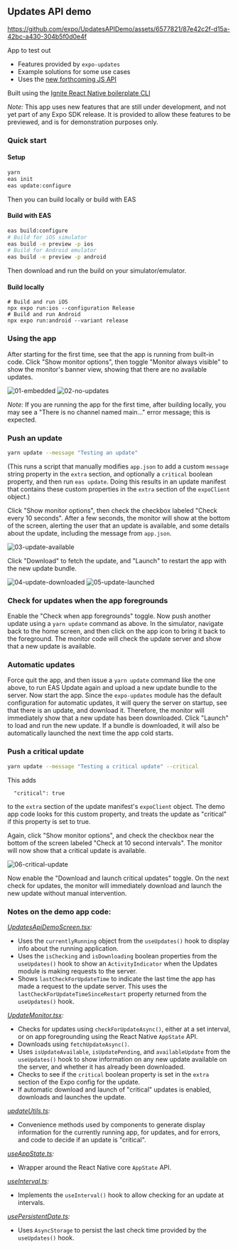 ## Updates API demo

https://github.com/expo/UpdatesAPIDemo/assets/6577821/87e42c2f-d15a-42bc-a430-304b5f0d0e4f

App to test out

- Features provided by `expo-updates`
- Example solutions for some use cases
- Uses the [new forthcoming JS API](https://docs.expo.dev/versions/unversioned/sdk/updates/#useupdates)

Built using the [Ignite React Native boilerplate CLI](https://github.com/infinitered/ignite)

_Note:_ This app uses new features that are still under development, and not yet part of any Expo SDK release. It is provided to allow these features to be previewed, and is for demonstration purposes only.

### Quick start

#### Setup

```bash
yarn
eas init
eas update:configure
```

Then you can build locally or build with EAS

#### Build with EAS

```bash
eas build:configure
# Build for iOS simulator
eas build -e preview -p ios
# Build for Android emulator
eas build -e preview -p android
```

Then download and run the build on your simulator/emulator.

#### Build locally

```
# Build and run iOS
npx expo run:ios --configuration Release
# Build and run Android
npx expo run:android --variant release
```

### Using the app

After starting for the first time, see that the app is running from built-in code. Click "Show monitor options", then toggle "Monitor always visible" to show the monitor's banner view, showing that there are no available updates.

![01-embedded](./media/01-embedded.png) ![02-no-updates](./media/02-no-updates.png)

_Note:_ If you are running the app for the first time, after building locally, you may see a "There is no channel named main..." error message; this is expected.

### Push an update

```bash
yarn update --message "Testing an update"
```

(This runs a script that manually modifies `app.json` to add a custom `message` string property in the `extra` section, and optionally a `critical` boolean property, and then run `eas update`. Doing this results in an update manifest that contains these custom properties in the `extra` section of the `expoClient` object.)

Click "Show monitor options", then check the checkbox labeled "Check every 10 seconds". After a few seconds, the monitor will show at the bottom of the screen, alerting the user that an update is available, and some details about the update, including the message from `app.json`.

![03-update-available](./media/03-update-available.png)

Click "Download" to fetch the update, and "Launch" to restart the app with the new update bundle.

![04-update-downloaded](./media/04-update-downloaded.png) ![05-update-launched](./media/05-update-launched.png)

### Check for updates when the app foregrounds

Enable the "Check when app foregrounds" toggle. Now push another update using a `yarn update` command as above. In the simulator, navigate back to the home screen, and then click on the app icon to bring it back to the foreground. The monitor code will check the update server and show that a new update is available.

### Automatic updates

Force quit the app, and then issue a `yarn update` command like the one above, to run EAS Update again and upload a new update bundle to the server. Now start the app. Since the `expo-updates` module has the default configuration for automatic updates, it will query the server on startup, see that there is an update, and download it. Therefore, the monitor will immediately show that a new update has been downloaded. Click "Launch" to load and run the new update. If a bundle is downloaded, it will also be automatically launched the next time the app cold starts.

### Push a critical update

```bash
yarn update --message "Testing a critical update" --critical
```

This adds

```
  "critical": true
```

to the `extra` section of the update manifest's `expoClient` object. The demo app code looks for this custom property, and treats the update as "critical" if this property is set to true.

Again, click "Show monitor options", and check the checkbox near the bottom of the screen labeled "Check at 10 second intervals".
The monitor will now show that a critical update is available.

![06-critical-update](./media/06-critical-update.png)

Now enable the "Download and launch critical updates" toggle. On the next check for updates, the monitor will immediately download and launch the new update without manual intervention.

### Notes on the demo app code:

_[UpdatesApiDemoScreen.tsx](./app/screens/UpdatesApiDemoScreen.tsx):_

- Uses the `currentlyRunning` object from the `useUpdates()` hook to display info about the running application.
- Uses the `isChecking` and `isDownloading` boolean properties from the `useUpdates()` hook to show an `ActivityIndicator` when the Updates module is making requests to the server.
- Shows `lastCheckForUpdateTime` to indicate the last time the app has made a request to the update server. This uses the `lastCheckForUpdateTimeSinceRestart` property returned from the `useUpdates()` hook.

_[UpdateMonitor.tsx](./app/components/UpdateMonitor.tsx):_

- Checks for updates using `checkForUpdateAsync()`, either at a set interval, or on app foregrounding using the React Native `AppState` API.
- Downloads using `fetchUpdateAsync()`.
- Uses `isUpdateAvailable`, `isUpdatePending`, and `availableUpdate` from the `useUpdates()` hook to show information on any new update available on the server, and whether it has already been downloaded.
- Checks to see if the `critical` boolean property is set in the `extra` section of the Expo config for the update.
- If automatic download and launch of "critical" updates is enabled, downloads and launches the update.

_[updateUtils.ts](./app/utils/updates/updateUtils.ts):_

- Convenience methods used by components to generate display information for the currently running app, for updates, and for errors, and code to decide if an update is "critical".

_[useAppState.ts](./app/utils/updates/useAppState.ts):_

- Wrapper around the React Native core `AppState` API.

_[useInterval.ts](./app/utils/updates/useInterval.ts):_

- Implements the `useInterval()` hook to allow checking for an update at intervals.

_[usePersistentDate.ts](./app/utils/updates/usePersistentDate.ts):_

- Uses `AsyncStorage` to persist the last check time provided by the `useUpdates()` hook.
